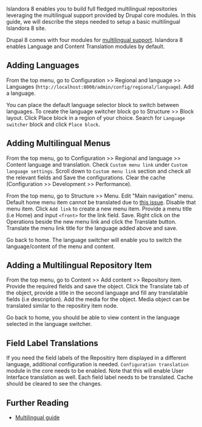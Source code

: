 Islandora 8 enables you to build full fledged multilingual repositories leveraging the multilingual support provided by Drupal core modules. In this guide, we will describe the steps needed to setup a basic multilingual Islandora 8 site.  

Drupal 8 comes with four modules for [multilingual support](https://www.drupal.org/docs/8/multilingual/choosing-and-installing-multilingual-modules). Islandora 8 enables Language and Content Translation modules by default.

## Adding Languages
From the top menu, go to Configuration >> Regional and language >> Languages (`http://localhost:8000/admin/config/regional/language`). Add a language. 

You can place the default language selector block to switch between languages. To create the language switcher block go to Structure >> Block layout. Click Place block in a region of your choice.  Search for `Language switcher` block and click `Place block`.

## Adding Multilingual Menus
From the top menu, go to Configuration >> Regional and language >> Content language and translation. Check `Custom menu link` under `Custom language settings`. Scroll down to `Custom menu link` section and check all the relevant fields and Save the configurations. Clear the cache (Configuration >> Development >> Performance).  

From the top menu, go to Structure >> Menu. Edit "Main navigation" menu. Default home menu item cannot be translated due to [this issue](https://www.drupal.org/project/drupal/issues/2838106). Disable that menu item. Click `Add link` to create a new menu item. Provide a menu title (i.e Home) and input `<front>` for the link field. Save. Right click on the Operations beside the new menu link and click the Translate button. Translate the menu link title for the language added above and save.

Go back to home. The language switcher will enable you to switch the language/content of the menu and content.

## Adding a Multilingual Repository Item
From the top menu, go to Content >> Add content >> Repository item. Provide the required fields and save the object. Click the Translate tab of the object, provide a title in the second language and fill any translatable fields (i.e description). Add the media for the object. Media object can be translated similar to the repositiry item node.

Go back to home, you should be able to view content in the language selected in the language switcher.  

## Field Label Translations
If you need the field labels of the Repositiry Item displayed in a different language, additional configuration is needed. `Configuration translation` module in the core needs to be enabled. Note that this will enable User Interface translation as well. Each field label needs to be translated. Cache should be cleared to see the changes.


## Further Reading
* [Multilingual guide](https://www.drupal.org/docs/8/multilingual)

